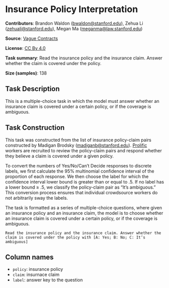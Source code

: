 # Insurance Policy Interpretation

**Contributors**: Brandon Waldon (bwaldon@stanford.edu), Zehua Li (zehuali@stanford.edu), Megan Ma (meganma@law.stanford.edu)

**Source**: [Vague Contracts](https://github.com/madiganbrodsky/vague_contracts)

**License**: [CC By 4.0](https://creativecommons.org/licenses/by/4.0/)

**Task summary**: Read the insurance policy and the insurance claim. Answer whether the claim is covered under the policy.

**Size (samples)**: 138

## Task Description

This is a multiple-choice task in which the model must answer whether an insurance claim is covered under a certain policy, or if the coverage is ambiguous.

## Task Construction

This task was constructed from the list of insurance policy-claim pairs constructed by Madigan Brodsky (madiganb@stanford.edu). [Prolific](https://www.prolific.co) workers are recruited to review the policy-claim pairs and respond whether they believe a claim is covered under a given policy.

To convert the numbers of Yes/No/Can’t Decide responses to discrete labels, we first calculate the 95% multinomial confidence interval of the proportion of each response. We then choose the label for which the confidence interval lower bound is greater than or equal to .5. If no label has a lower bound ≥ .5, we classify the policy-claim pair as “It’s ambiguous.” This conversion process ensures that individual crowdsource workers do not arbitrarily sway the labels.

The task is formatted as a series of multiple-choice questions, where given an insurance policy and an insurance claim, the model is to choose whether an insurance claim is covered under a certain policy, or if the coverage is ambiguous.

```text
Read the insurance policy and the insurance claim. Answer whether the claim is covered under the policy with [A: Yes; B: No; C: It’s ambiguous]
```

## Column names

- `policy`: insurance policy
- `claim`: insurnace claim
- `label`: answer key to the question
